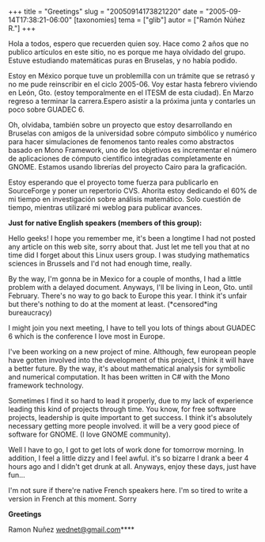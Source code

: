 +++
title = "Greetings"
slug = "20050914173821220"
date = "2005-09-14T17:38:21-06:00"
[taxonomies]
tema = ["glib"]
autor = ["Ramón Núñez R."]
+++

Hola a todos, espero que recuerden quien soy. Hace como 2 años que no
publico artículos en este sitio, no es porque me haya olvidado del
grupo. Estuve estudiando matemáticas puras en Bruselas, y no había
podido.

<!-- more -->


Estoy en México porque tuve un problemilla con un trámite que se retrasó
y no me pude reinscribir en el ciclo 2005-06. Voy estar hasta febrero
viviendo en León, Gto. (estoy temporalmente en el ITESM de esta ciudad).
En Marzo regreso a terminar la carrera.Espero asistir a la próxima junta
y contarles un poco sobre GUADEC 6.

Oh, olvidaba, también sobre un proyecto que estoy desarrollando en
Bruselas con amigos de la universidad sobre cómputo simbólico y numérico
para hacer simulaciones de fenomenos tanto reales como abstractos basado
en Mono Framework, uno de los objetivos es incrementar el número de
aplicaciones de cómputo científico integradas completamente en GNOME.
Estamos usando librerías del proyecto Cairo para la graficación.

Estoy esperando que el proyecto tome fuerza para publicarlo en
SourceForge y poner un repertorio CVS. Ahorita estoy dedicando el 60% de
mi tiempo en investigación sobre análisis matemático. Solo cuestión de
tiempo, mientras utilizaré mi weblog para publicar avances.

**Just for native English speakers (members of this group):**

Hello geeks! I hope you remember me, it's been a longtime I had not
posted any article on this web site, sorry about that. Just let me tell
you that at no time did I forget about this Linux users group. I was
studying mathematics sciences in Brussels and I'd not had enough time,
really.

By the way, I'm gonna be in Mexico for a couple of months, I had a
little problem with a delayed document. Anyways, I'll be living in Leon,
Gto. until February. There's no way to go back to Europe this year. I
think it's unfair but there's nothing to do at the moment at least.
(\*censored\*ing bureaucracy)

I might join you next meeting, I have to tell you lots of things about
GUADEC 6 which is the conference I love most in Europe.

I've been working on a new project of mine. Although, few european
people have gotten involved into the development of this project, I
think it will have a better future. By the way, it's about mathematical
analysis for symbolic and numerical computation. It has been written in
C# with the Mono framework technology.

Sometimes I find it so hard to lead it properly, due to my lack of
experience leading this kind of projects through time. You know, for
free software projects, leadership is quite important to get success. I
think it's absolutely necessary getting more people involved. it will be
a very good piece of software for GNOME. (I love GNOME community).

Well I have to go, I got to get lots of work done for tomorrow morning.
In addition, I feel a little dizzy and I feel awful. it's so bizarre I
drank a beer 4 hours ago and I didn't get drunk at all. Anyways, enjoy
these days, just have fun...

I'm not sure if there're native French speakers here. I'm so tired to
write a version in French at this moment. Sorry


**Greetings**


Ramon Nuñez
<wednet@gmail.com>****

